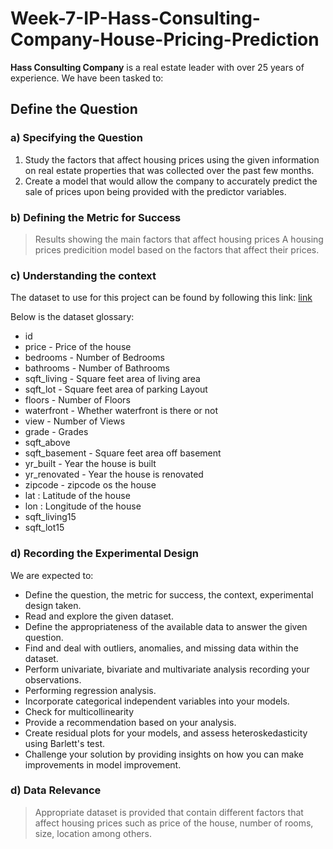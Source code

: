 # Week-7-IP-Hass-Consulting-Company-House-Pricing-Prediction

**Hass Consulting Company**  is a real estate leader with over 25 years of experience. We have been tasked to:
 ## **Define the Question**
 
 ### a) Specifying the Question
1.   Study the factors that affect housing prices using the given information on real estate properties that was collected over the past few months. 
2.   Create a model that would allow the company to accurately predict the sale of prices upon being provided with the predictor variables. 

### b) Defining the Metric for Success
> Results showing the main factors that affect housing prices
> A housing prices predicition model based on the factors that affect their prices. 

### c) Understanding the context 
The dataset to use for this project can be found by following this link: 
[link](http://bit.ly/IndependentProjectWeek7Dataset)

Below is the dataset glossary:

* id 
* price  - Price of the house
* bedrooms - Number of Bedrooms
* bathrooms - Number of Bathrooms
* sqft_living - Square feet area of living area
* sqft_lot  - Square feet area of parking Layout
* floors - Number of Floors
* waterfront - Whether waterfront is there or not
* view - Number of Views
* grade - Grades
* sqft_above
* sqft_basement - Square feet area off basement
* yr_built - Year the house is built
* yr_renovated - Year the house is renovated
* zipcode - zipcode os the house
* lat : Latitude of the house
* lon : Longitude of the house
* sqft_living15
* sqft_lot15

### d) Recording the Experimental Design
We are expected to:

* Define the question, the metric for success, the context, experimental design taken.
* Read and explore the given dataset.
* Define the appropriateness of the available data to answer the given question.
* Find and deal with outliers, anomalies, and missing data within the dataset.
* Perform univariate, bivariate and multivariate analysis recording your observations.
* Performing regression analysis.
* Incorporate categorical independent variables into your models.
* Check for multicollinearity
* Provide a recommendation based on your analysis. 
* Create residual plots for your models, and assess heteroskedasticity using Barlett's test.
* Challenge your solution by providing insights on how you can make improvements in model improvement.

### d) Data Relevance
> Appropriate dataset is provided that contain different factors that affect housing prices such as price of the house, number of rooms, size, location among others. 
